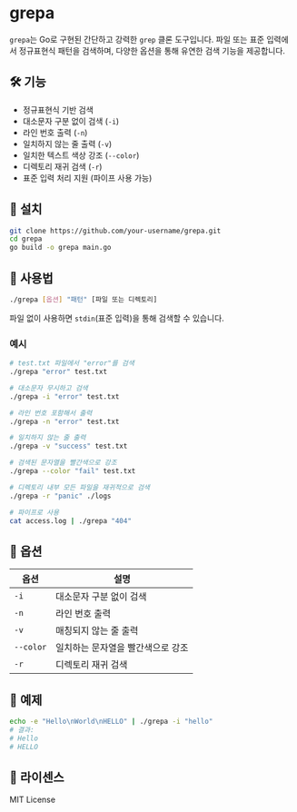 # grepa

`grepa`는 Go로 구현된 간단하고 강력한 `grep` 클론 도구입니다. 파일 또는 표준 입력에서 정규표현식 패턴을 검색하며, 다양한 옵션을 통해 유연한 검색 기능을 제공합니다.

## 🛠️ 기능

- 정규표현식 기반 검색
- 대소문자 구분 없이 검색 (`-i`)
- 라인 번호 출력 (`-n`)
- 일치하지 않는 줄 출력 (`-v`)
- 일치한 텍스트 색상 강조 (`--color`)
- 디렉토리 재귀 검색 (`-r`)
- 표준 입력 처리 지원 (파이프 사용 가능)

## 📆 설치

```bash
git clone https://github.com/your-username/grepa.git
cd grepa
go build -o grepa main.go
```

## 🚀 사용법

```bash
./grepa [옵션] "패턴" [파일 또는 디렉토리]
```

파일 없이 사용하면 `stdin`(표준 입력)을 통해 검색할 수 있습니다.

### 예시

```bash
# test.txt 파일에서 "error"를 검색
./grepa "error" test.txt

# 대소문자 무시하고 검색
./grepa -i "error" test.txt

# 라인 번호 포함해서 출력
./grepa -n "error" test.txt

# 일치하지 않는 줄 출력
./grepa -v "success" test.txt

# 검색된 문자열을 빨간색으로 강조
./grepa --color "fail" test.txt

# 디렉토리 내부 모든 파일을 재귀적으로 검색
./grepa -r "panic" ./logs

# 파이프로 사용
cat access.log | ./grepa "404"
```

## 🔧 옵션

| 옵션      | 설명                              |
| --------- | --------------------------------- |
| `-i`      | 대소문자 구분 없이 검색           |
| `-n`      | 라인 번호 출력                    |
| `-v`      | 매칭되지 않는 줄 출력             |
| `--color` | 일치하는 문자열을 빨간색으로 강조 |
| `-r`      | 디렉토리 재귀 검색                |

## 📁 예제

```bash
echo -e "Hello\nWorld\nHELLO" | ./grepa -i "hello"
# 결과:
# Hello
# HELLO
```

## 📜 라이센스

MIT License
